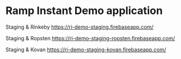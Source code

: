 # Ramp Instant Demo application

Staging & Rinkeby https://ri-demo-staging.firebaseapp.com/

Staging & Ropsten https://ri-demo-staging-ropsten.firebaseapp.com/

Staging & Kovan https://ri-demo-staging-kovan.firebaseapp.com/
